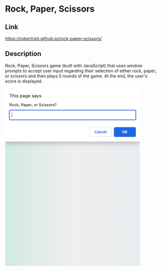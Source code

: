 # Rock, Paper, Scissors

## Link

https://robertrish.github.io/rock-paper-scissors/

## Description

Rock, Paper, Scissors game (built with JavaScript) that uses window prompts to accept user input regarding their selection of either rock, paper, or scissors and then plays 5 rounds of the game.  At the end, the user's score is displayed.

![screenshot of app](screenshot.png)